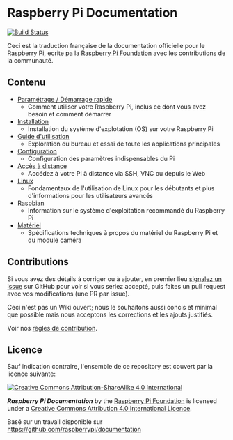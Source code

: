# Raspberry Pi Documentation

[![Build Status](https://travis-ci.org/raspberrypi/documentation.svg?branch=master)](https://travis-ci.org/raspberrypi/documentation)

Ceci est la traduction française de la documentation officielle pour le Raspberry Pi, ecrite pa la [Raspberry Pi Foundation](https://www.raspberrypi.org/) avec les contributions de la communauté.

## Contenu

- [Paramétrage / Démarrage rapide](setup/README.md)
    - Comment utiliser votre Raspberry Pi, inclus ce dont vous avez besoin et comment démarrer
- [Installation](installation/README.md)
    - Installation du système d'explotation (OS) sur votre Raspberry Pi
- [Guide d'utilisation](usage/README.md)
    - Exploration du bureau et essai de toute les applications principales
- [Configuration](configuration/README.md)
    - Configuration des paramètres indispensables du Pi
- [Accès à distance](remote-access/README.md)
    - Accédez à votre Pi à distance via SSH, VNC ou depuis le Web
- [Linux](linux/README.md)
    - Fondamentaux de l'utilisation de Linux pour les débutants et plus d'informations pour les utilisateurs avancés
- [Raspbian](raspbian/README.md)
    - Information sur le système d'exploitation recommandé du Raspberry Pi
- [Matériel](hardware/README.md)
    - Spécifications techniques à propos du matériel du Raspberry Pi et du module caméra

## Contributions

Si vous avez des détails à corriger ou à ajouter, en premier lieu [signalez un issue](http://github.com/raspberrypi/documentation/issues) sur GitHub pour voir si vous seriez accepté, puis faites un pull request avec vos modifications (une PR par issue).

Ceci n'est pas un Wiki ouvert; nous le souhaitons aussi concis et minimal que possible mais nous acceptons les corrections et les ajouts justifiés.

Voir nos [règles de contribution](CONTRIBUTING.md).

## Licence

Sauf indication contraire, l'ensemble de ce repository est couvert par la licence suivante:

[![Creative Commons Attribution-ShareAlike 4.0 International](https://licensebuttons.net/l/by-sa/4.0/88x31.png)](http://creativecommons.org/licenses/by-sa/4.0/)

***Raspberry Pi Documentation*** by the [Raspberry Pi Foundation](https://www.raspberrypi.org/) is licensed under a [Creative Commons Attribution 4.0 International Licence](http://creativecommons.org/licenses/by-sa/4.0/).

Basé sur un travail disponible sur https://github.com/raspberrypi/documentation
